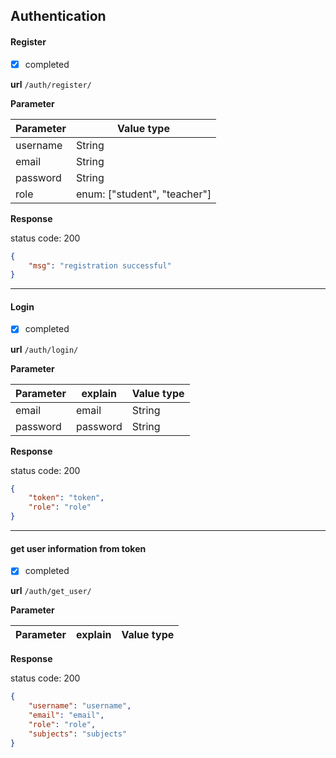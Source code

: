 ## Authentication

#### Register

- [x] completed

**url** 	```/auth/register/```

**Parameter**

| Parameter | Value type |
| --------- | ---------- |
| username  | String     |
| email     | String     |
| password  | String     |
| role  | enum: ["student", "teacher"]     |

**Response**

status code: 200
```json
{
    "msg": "registration successful"
}
```

***

#### Login

- [x] completed

**url** 	```/auth/login/```

**Parameter**

| Parameter | explain  | Value type |
| --------- | -------- | ---------- |
| email     | email    | String     |
| password  | password | String     |

**Response**

status code: 200
```json
{
    "token": "token",
    "role": "role"
}
```

***

#### get user information from token

- [x] completed

**url**        ```/auth/get_user/```

**Parameter**

| Parameter | explain  | Value type |
| --------- | -------- | ---------- |

**Response**

status code: 200
```json
{
    "username": "username",
    "email": "email",
    "role": "role",
    "subjects": "subjects"
}
```